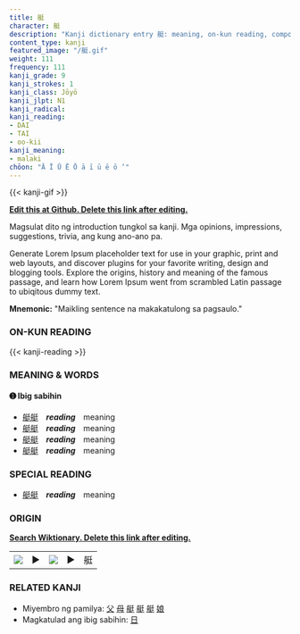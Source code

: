 ```yaml
---
title: 艇
character: 艇
description: "Kanji dictionary entry 艇: meaning, on-kun reading, compounds, origin, related kanji"
content_type: kanji
featured_image: "/艇.gif"
weight: 111
frequency: 111
kanji_grade: 9
kanji_strokes: 1
kanji_class: Jōyō
kanji_jlpt: N1
kanji_radical: 
kanji_reading: 
- DAI
- TAI
- oo-kii
kanji_meaning:
- malaki
chōon: "Ā Ī Ū Ē Ō ā ī ū ē ō ’"
---
```

[//]: # (Don't edit the line below. Kanji animated GIF code is automatically generated.)
{{< kanji-gif >}}

[//]: # (Edit below this line.)

**[Edit this at Github. Delete this link after editing.](https://github.com/tim0g/tim/tree/main/content/kanji/艇/index.md)**

Magsulat dito ng introduction tungkol sa kanji. Mga opinions, impressions, suggestions, trivia, ang kung ano-ano pa.

Generate Lorem Ipsum placeholder text for use in your graphic, print and web layouts, and discover plugins for your favorite writing, design and blogging tools. Explore the origins, history and meaning of the famous passage, and learn how Lorem Ipsum went from scrambled Latin passage to ubiqitous dummy text.
 
**Mnemonic:** "Maikling sentence na makakatulong sa pagsaulo."

### ON-KUN READING

[//]: # (Don't edit the line below. ON-KUN READING code is automatically generated.)
{{< kanji-reading >}}

### MEANING & WORDS

#### ➊ **Ibig sabihin**
  - [艇](../艇)[艇](../艇)　***reading***　meaning
  - [艇](../艇)[艇](../艇)　***reading***　meaning
  - [艇](../艇)[艇](../艇)　***reading***　meaning
  - [艇](../艇)[艇](../艇)　***reading***　meaning

### SPECIAL READING
  - [艇](../艇)[艇](../艇)　***reading***　meaning

### ORIGIN

**[Search Wiktionary. Delete this link after editing.](https://wiktionary.org/wiki/艇)**
<table class="kanji-table"><tr><td>
<img src="60px-艇-bronze.svg.png">
</td><td>▶</td><td>
<img src="60px-艇-oracle.svg.png">
</td><td>▶</td>
<td class="kanji-origin">艇</td>
</tr></table>

### RELATED KANJI
- Miyembro ng pamilya: [父](../父) [母](../母) [艇](../艇) [艇](../艇) [艇](../艇) [娘](../娘)
- Magkatulad ang ibig sabihin: [日](../日)
